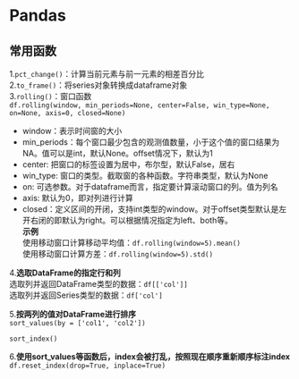 # Pandas

## 常用函数
1.`pct_change()`：计算当前元素与前一元素的相差百分比  
2.`to_frame()`：将series对象转换成dataframe对象  
3.`rolling()`：窗口函数  
`df.rolling(window, min_periods=None, center=False, win_type=None, on=None, axis=0, closed=None)`
- window：表示时间窗的大小  
- min_periods：每个窗口最少包含的观测值数量，小于这个值的窗口结果为NA。值可以是int，默认None。offset情况下，默认为1  
- center: 把窗口的标签设置为居中，布尔型，默认False，居右  
- win_type: 窗口的类型。截取窗的各种函数。字符串类型，默认为None  
- on: 可选参数。对于dataframe而言，指定要计算滚动窗口的列。值为列名  
- axis: 默认为0，即对列进行计算  
- closed：定义区间的开闭，支持int类型的window。对于offset类型默认是左开右闭的即默认为right。可以根据情况指定为left、both等。  
**示例**  
使用移动窗口计算移动平均值：`df.rolling(window=5).mean()`  
使用移动窗口计算方差：`df.rolling(window=5).std()`  

4.**选取DataFrame的指定行和列**  
选取列并返回DataFrame类型的数据：`df[['col']]`  
选取列并返回Series类型的数据：`df['col']`  

5.**按两列的值对DataFrame进行排序**  
`sort_values(by = ['col1', 'col2'])`

`sort_index()`

6.**使用sort_values等函数后，index会被打乱，按照现在顺序重新顺序标注index**  
`df.reset_index(drop=True, inplace=True)`

